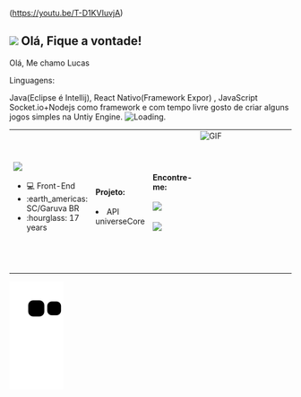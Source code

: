 
(https://youtu.be/T-D1KVIuvjA)

<h2> <img src="https://media.giphy.com/media/uBdraueIvlv0cX1C00/giphy.gif" height="60"> Olá, Fique a vontade!  </h2>
<p>Olá, Me chamo Lucas<br/><p>Linguagens:<p> Java(Eclipse é Intellij), React Nativo(Framework Expor) , JavaScript Socket.io+Nodejs como framework e com tempo livre gosto de criar alguns jogos simples na Untiy Engine. <img height="12em" alt="Loading" src="https://media3.giphy.com/media/3o7bu3XilJ5BOiSGic/giphy.gif?cid=ecf05e47lm8vumtn0f0o0lqmd2ucu87jypln87o0gyqu1abx&rid=giphy.gif&ct=g"></b>.</p>
<table> <tr>
                 <td>
                            <img src="https://media.giphy.com/media/xU0iLb3NZpsWF9Ac8y/giphy.gif" height="40">
                    <ul>
                           <li>💻 Front-End</li>
                        <li>:earth_americas: SC/Garuva BR</li>
                       <li>:hourglass: 17 years</li>
                   </ul>
                 </td>
                 <td>
                    <h4>Projeto:</h4>
                   <li>API universeCore</li>
                </td>
                <td>
                     <h4>Encontre-me: </h4>
                    
  <a href="https://www.instagram.com/srputi_/" target ="_blank"><img src="https://img.shields.io/badge/Instagram-E4405F?style=for-the-badge&logo=instagram&logoColor=white" target ="_blank"></a>
      <br><br>
  <a href="https://discord.gg/sTwJzQbKfN" target="_blank"> <img src="https://img.shields.io/badge/Discord-0077B5?style=for-the-badge&logo=discord&logoColor=white" target="_blank"></a>
                 </td>
                 <td>
                     <img align="left" alt="GIF" src="https://i.pinimg.com/originals/e4/26/70/e426702edf874b181aced1e2fa5c6cde.gif" width="600px" height="250px"/>
                 </td>
</tr></table>
<div> 
 
  ![Snake animation](https://github.com/rafaballerini/rafaballerini/blob/output/github-contribution-grid-snake.svg)
 
</div>
